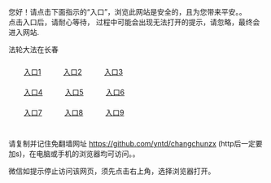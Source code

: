 您好！请点击下面指示的“入口”，浏览此网站是安全的，且为您带来平安。。 <br/>
点击入口后，请耐心等待， 过程中可能会出现无法打开的提示，请忽略，最终会进入网站. </br>

法轮大法在长春<br/>
<div style="padding:10px"><a style="margin:20px" target="_blank" href="https://d2rzy42fzbt1bo.cloudfront.net/2Qpsp?ugwesyqh" id="ccLink1" rel="nofollow">入口1</a> <a target="_blank" style="margin:20px" href="https://d1gp10qgtpxw3k.cloudfront.net/2Qpsp?wdukn" id="ccLink2" rel="nofollow">入口2</a> <a style="margin:20px" target="_blank" href="https://d11n3vupj1ai2s.cloudfront.net/2Qpsp?ftwase" id="ccLink3" rel="nofollow">入口3</a></div>

<div style="padding:10px" ><a style="margin:20px" target="_blank" href="https://d2rzy42fzbt1bo.cloudfront.net/2Qpsp?ugwesyqh" id="ccLink4" rel="nofollow">入口4</a> <a style="margin:20px" href="https://d1gp10qgtpxw3k.cloudfront.net/2Qpsp?wdukn" target="_blank" id="ccLink5" rel="nofollow">入口5</a> <a style="margin:20px" href="https://d11n3vupj1ai2s.cloudfront.net/2Qpsp?ftwase" target="_blank" id="ccLink6" rel="nofollow">入口6</a></div>

<div style="padding:10px"><a style="margin:20px" target="_blank" href="https://d2rzy42fzbt1bo.cloudfront.net/2Qpsp?ugwesyqh" id="ccLink7" rel="nofollow">入口7</a> <a style="margin:20px" href="https://d1gp10qgtpxw3k.cloudfront.net/2Qpsp?wdukn" target="_blank" id="ccLink8" rel="nofollow">入口8</a> <a style="margin:20px" target="_blank" href="https://d11n3vupj1ai2s.cloudfront.net/2Qpsp?ftwase" id="ccLink9" rel="nofollow">入口9</a></div>

<br/>



请复制并记住免翻墙网址 https://github.com/yntd/changchunzx (http后一定要加s)，在电脑或手机的浏览器均可访问。。<br/>

微信如提示停止访问该网页，须先点击右上角，选择浏览器打开。
